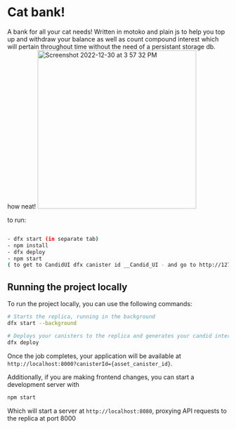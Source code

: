 # Cat bank! 
  A bank for all your cat needs! Written in motoko and plain js to help you top up and withdraw your balance as well as count compound interest which will    pertain throughout time without the need of a persistant storage db. how neat!
<img width="361" alt="Screenshot 2022-12-30 at 3 57 32 PM" src="https://user-images.githubusercontent.com/33058683/210085523-70225e23-0a7b-4fcf-97e3-19116830052f.png">


to run: 
```bash

- dfx start (in separate tab)
- npm install
- dfx deploy
- npm start
( to get to CandidUI dfx canister id __Candid_UI - and go to http://127.0.0.1:8000/?canisterId=$that canister id)
```



## Running the project locally

To run the project locally, you can use the following commands:

```bash
# Starts the replica, running in the background
dfx start --background

# Deploys your canisters to the replica and generates your candid interface
dfx deploy
```

Once the job completes, your application will be available at `http://localhost:8000?canisterId={asset_canister_id}`.

Additionally, if you are making frontend changes, you can start a development server with

```bash
npm start
```

Which will start a server at `http://localhost:8080`, proxying API requests to the replica at port 8000
